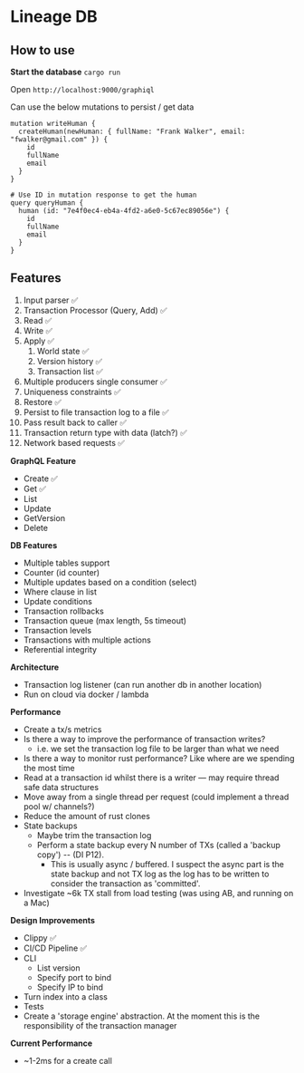 # Lineage DB

## How to use 

**Start the database**
`cargo run`

Open `http://localhost:9000/graphiql`

Can use the below mutations to persist / get data
```
mutation writeHuman {
  createHuman(newHuman: { fullName: "Frank Walker", email: "fwalker@gmail.com" }) {
    id
    fullName
    email
  }
}

# Use ID in mutation response to get the human
query queryHuman {
  human (id: "7e4f0ec4-eb4a-4fd2-a6e0-5c67ec89056e") {
    id
    fullName
    email
  }
}

```

## Features
1. Input parser ✅
1. Transaction Processor (Query, Add) ✅
1. Read ✅
1. Write ✅ 
1. Apply ✅
    1. World state ✅
    1. Version history ✅
    1. Transaction list ✅
1. Multiple producers single consumer ✅
1. Uniqueness constraints ✅
1. Restore ✅
1. Persist to file transaction log to a file ✅
1. Pass result back to caller ✅
1. Transaction return type with data (latch?) ✅
1. Network based requests ✅

**GraphQL Feature**
- Create ✅ 
- Get ✅
- List
- Update
- GetVersion
- Delete

**DB Features**
- Multiple tables support
- Counter (id counter)
- Multiple updates based on a condition (select)
- Where clause in list
- Update conditions
- Transaction rollbacks
- Transaction queue (max length, 5s timeout)
- Transaction levels
- Transactions with multiple actions
- Referential integrity

**Architecture**
- Transaction log listener (can run another db in another location)
- Run on cloud via docker / lambda

**Performance**
- Create a tx/s metrics
- Is there a way to improve the performance of transaction writes?
  - i.e. we set the transaction log file to be larger than what we need
- Is there a way to monitor rust performance? Like where are we spending the most time
- Read at a transaction id whilst there is a writer — may require thread safe data structures
- Move away from a single thread per request (could implement a thread pool w/ channels?)
- Reduce the amount of rust clones
- State backups
    - Maybe trim the transaction log
    - Perform a state backup every N number of TXs (called a 'backup copy') -- (DI P12). 
      - This is usually async / buffered. I suspect the async part is the state backup and not TX log as the log has to be written
        to consider the transaction as 'committed'.
- Investigate ~6k TX stall from load testing (was using AB, and running on a Mac)

**Design Improvements**
- Clippy ✅
- CI/CD Pipeline ✅
- CLI
    - List version
    - Specify port to bind
    - Specify IP to bind
- Turn index into a class
- Tests
- Create a 'storage engine' abstraction. At the moment this is the responsibility of the transaction manager

**Current Performance**
- ~1-2ms for a create call